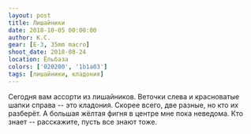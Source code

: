 ```yaml
---
layout: post
title: Лишайники
date: 2018-10-05 00:00:00
author: К.С.
gear: [E-3, 35mm macro]
shoot_date: 2018-08-24
location: Ёльбаза
colors: ['020200', '1b1a03']
tags: [лишайники, кладония]
---
```

Сегодня вам ассорти из лишайников. Веточки слева и красноватые шапки справа -- это кладония. Скорее всего, две разные, но кто их разберёт. А большая жёлтая фигня в центре мне пока неведома. Кто знает -- расскажите, пусть все знают тоже.
